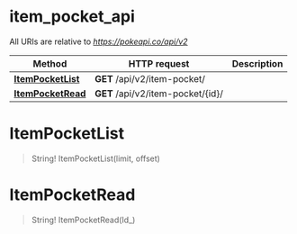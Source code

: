 # item_pocket_api

All URIs are relative to *https://pokeapi.co/api/v2*

Method | HTTP request | Description
------------- | ------------- | -------------
[**ItemPocketList**](item_pocket_api.md#ItemPocketList) | **GET** /api/v2/item-pocket/ | 
[**ItemPocketRead**](item_pocket_api.md#ItemPocketRead) | **GET** /api/v2/item-pocket/{id}/ | 


<a name="ItemPocketList"></a>
# **ItemPocketList**
> String! ItemPocketList(limit, offset)


<a name="ItemPocketRead"></a>
# **ItemPocketRead**
> String! ItemPocketRead(Id_)


